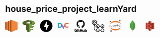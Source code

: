 # house_price_project_learnYard

<!-- Horizontal icons with spacing -->
<p align="left">
  <img src="assets/aws-ec2.svg" alt="EC2" width="40" height="40"/>
  &nbsp;&nbsp;
  <img src="assets/aws-iam-identity-and-access-management.svg" alt="IAM" width="40" height="40"/>
  &nbsp;&nbsp;
  <img src="assets/fastapi.svg" alt="FastAPI" width="40" height="40"/>
  &nbsp;&nbsp;
  <img src="assets/file-type-dvc.svg" alt="DVC" width="40" height="40"/>
  &nbsp;&nbsp;
  <img src="assets/github-original-wordmark.svg" alt="Github" width="40" height="40"/>
  &nbsp;&nbsp;
  <img src="assets/githubactions.svg" alt="Github Actions" width="40" height="40"/>
  &nbsp;&nbsp;
  <img src="assets/jupyter.svg" alt="Jupyter Notebook" width="40" height="40"/>
  &nbsp;&nbsp;
  <img src="assets/mongodb-original.svg" alt="Mongo DB" width="40" height="40"/>
  &nbsp;&nbsp;
  <img src="assets/storage-amazon-s3.svg" alt="S3 Bucket" width="40" height="40"/>
  &nbsp;&nbsp;
</p>

